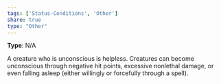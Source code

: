 ```yaml
---
tags: ['Status-Conditions', 'Other']
share: true
type: "Other"
---
```

**Type**: N/A

A creature who is unconscious is helpless. Creatures can become unconscious through negative hit points, excessive nonlethal damage, or even falling asleep (either willingly or forcefully through a spell).